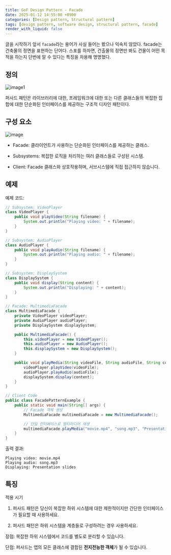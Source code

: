 ```yaml
---
title: GoF Design Pattern - Facade
date: 2025-01-12 14:55:00 +0900
categories: [Design pattern, Structural pattern]
tags: [design pattern, software design, structural pattern, facade]
render_with_liquid: false
---
```


글을 시작하기 앞서 `facade`라는 용어가 사실 들어는 봤으나 익숙치 않았다. facade는 건축물의 정면을 표현하는 단어다. 스포를 하자면,
건출물의 정면만 봐도 건물이 어떤 목적을 하는지 단번에 알 수 있다는 특징을 차용해 명명했다.

## 정의

![image1](https://refactoring.guru/images/patterns/diagrams/facade/live-example-ko-2x.png)

퍼사드 패턴은 라이브러리에 대한, 프레임워크에 대한 또는 다른 클래스들의 복잡한 집합에 대한 단순화된 인터페이스를 제공하는 구조적 디자인 패턴이다.

## 구성 요소

![image](https://refactoring.guru/images/patterns/diagrams/facade/structure-2x.png)

+ Facade: 클라이언트가 사용하는 단순화된 인터페이스를 제공하는 클래스.

+ Subsystems: 복잡한 로직을 처리하는 여러 클래스들로 구성된 시스템.

+ Client: Facade 클래스와 상호작용하며, 서브시스템에 직접 접근하지 않습니다.

## 예제

예제 코드:

```java
// Subsystem: VideoPlayer
class VideoPlayer {
    public void playVideo(String filename) {
        System.out.println("Playing video: " + filename);
    }
}

// Subsystem: AudioPlayer
class AudioPlayer {
    public void playAudio(String filename) {
        System.out.println("Playing audio: " + filename);
    }
}

// Subsystem: DisplaySystem
class DisplaySystem {
    public void display(String content) {
        System.out.println("Displaying: " + content);
    }
}

// Facade: MultimediaFacade
class MultimediaFacade {
    private VideoPlayer videoPlayer;
    private AudioPlayer audioPlayer;
    private DisplaySystem displaySystem;

    public MultimediaFacade() {
        this.videoPlayer = new VideoPlayer();
        this.audioPlayer = new AudioPlayer();
        this.displaySystem = new DisplaySystem();
    }

    public void playMedia(String videoFile, String audioFile, String content) {
        videoPlayer.playVideo(videoFile);
        audioPlayer.playAudio(audioFile);
        displaySystem.display(content);
    }
}

// Client Code
public class FacadePatternExample {
    public static void main(String[] args) {
        // Facade 객체 생성
        MultimediaFacade multimediaFacade = new MultimediaFacade();

        // 단일 인터페이스로 멀티미디어 재생
        multimediaFacade.playMedia("movie.mp4", "song.mp3", "Presentation slides");
    }
}
```

출력 결과:

```text
Playing video: movie.mp4  
Playing audio: song.mp3  
Displaying: Presentation slides
```

## 특징

적용 시기

1. 퍼사드 패턴은 당신이 복잡한 하위 시스템에 대한 제한적이지만 간단한 인터페이스가 필요할 때 사용하세요.

2. 퍼사드 패턴은 하위 시스템을 계층들로 구성하려는 경우 사용하세요.

장점: 복잡한 하위 시스템에서 코드를 별도로 분리할 수 있습니다.

단점: 퍼사드는 앱의 모든 클래스에 결합된 **전지전능한 객체**가 될 수 있습니다.